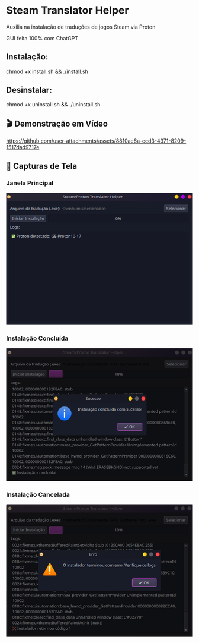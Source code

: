 # Steam Translator Helper
Auxilia na instalação de traduções de jogos Steam via Proton

GUI feita 100% com ChatGPT


## Instalação:
chmod +x install.sh && ./install.sh


## Desinstalar:
chmod +x uninstall.sh && ./uninstall.sh


## 🎬 Demonstração em Vídeo
https://github.com/user-attachments/assets/8810ae6a-ccd3-4371-8209-1517dad9717e


## 📸 Capturas de Tela

### Janela Principal
![Janela Principal](assets/scr01.png)


### Instalação Concluída
![Instalação Concluída](assets/scr03.png)


### Instalação Cancelada
![Instalação Cancelada](assets/scr02.png)

